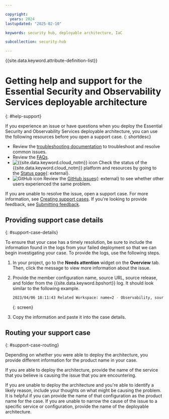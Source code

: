 ```yaml
---

copyright:
  years: 2024
lastupdated: "2025-02-10"

keywords: security hub, deployable architecture, IaC

subcollection: security-hub

---
```


{{site.data.keyword.attribute-definition-list}}

# Getting help and support for the Essential Security and Observability Services deployable architecture
{: #help-support}

If you experience an issue or have questions when you deploy the Essential Security and Observability Services deployable architecture, you can use the following resources before you open a support case.
{: shortdesc}


- Review the [troubleshooting documentation](/docs/security-hub?topic=security-hub-ts-secrets-mgr-trial) to troubleshoot and resolve common issues.
- Review the [FAQs](/docs/security-hub?topic=security-hub-faqs).
- ![{{site.data.keyword.cloud_notm}} icon](../icons/ibm-cloud-16.svg "IBM Cloud icon") Check the status of the {{site.data.keyword.cloud_notm}} platform and resources by going to the [Status page](https://cloud.ibm.com/status){: external}.
- ![GitHub icon](../icons/logo-github-16.svg "GitHub icon") Review the [GitHub issues](https://github.com/terraform-ibm-modules/stack-ibm-core-security-services/issues){: external} to see whether other users experienced the same problem.


If you are unable to resolve the issue, open a support case. For more information, see [Creating support cases](/docs/account?topic=account-open-case). If you're looking to provide feedback, see [Submitting feedback](/docs/overview?topic=overview-feedback).


## Providing support case details
{: #support-case-details}

To ensure that your case has a timely resolution, be sure to include the information found in the logs from your failed deployment so that we can begin investigating your case. To provide the logs, use the following steps.

1. In your project, go to the **Needs attention** widget on the **Overview** tab. Then, click the message to view more information about the issue.
1. Provide the member configuration name, source URL, source release, and folder from the {{site.data.keyword.bpshort}} log. It should look similar to the following example. 

   ```sh
   2023/04/06 18:11:43 Related Workspace: name=2 - Observability, sourcerelease=(1.0.0), sourceurl=, folder=folder=terraform-ibm-kms-all-inclusive-4.8.5/solutions/standard
   ```
   {: screen}

1. Copy the information and paste it into the case details.


## Routing your support case
{: #support-case-routing}

Depending on whether you were able to deploy the architecture, you provide different information for the product name in your case. 

If you are able to deploy the architecture, provide the name of the service that you believe is causing the issue that you are encountering. 

If you are unable to deploy the architecture and you're able to identify a likely reason, include your thoughts on what might be causing the problem. It is helpful if you can provide the name of that configuration as the product name for the case. If you are unable to narrow the cause of the issue to a specific service or configuration, provide the name of the deployable architecture.
